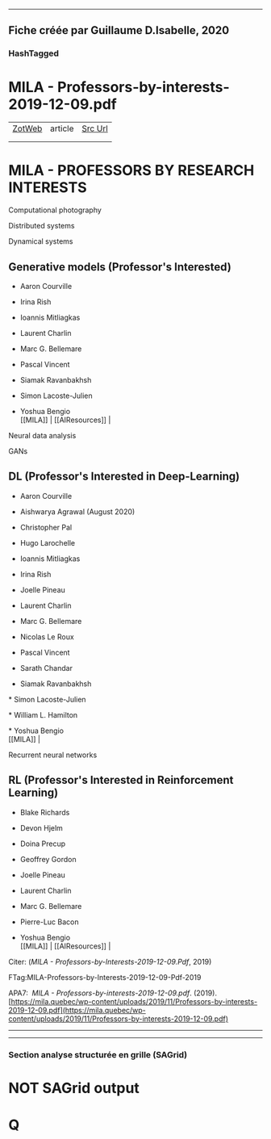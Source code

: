 
----
Fiche créée par Guillaume D.Isabelle, 2020 
---- 

### HashTagged 





# MILA - Professors-by-interests-2019-12-09.pdf
|       |       |       |
|  ---  |  ---  |  ---  |
|   [ZotWeb](http://zotero.org/users/180474/items/UTS4KT2I)    | article      | [Src Url](undefined)      |
|       |       |       |
|       |       |       |

MILA - PROFESSORS BY RESEARCH INTERESTS
=======================================



Computational photography



Distributed systems



Dynamical systems



Generative models (Professor's Interested)
------------------------------------------

* Aaron Courville

* Irina Rish

* Ioannis Mitliagkas

* Laurent Charlin

* Marc G. Bellemare

* Pascal Vincent

* Siamak Ravanbakhsh

* Simon Lacoste-Julien

* Yoshua Bengio  
  [[MILA]] | [[AIResources]] | 



Neural data analysis



GANs



DL (Professor's Interested in Deep-Learning)
--------------------------------------------

  

* Aaron Courville

* Aishwarya Agrawal (August 2020)

* Christopher Pal

* Hugo Larochelle

* Ioannis Mitliagkas

* Irina Rish

* Joelle Pineau

* Laurent Charlin

* Marc G. Bellemare

* Nicolas Le Roux

* Pascal Vincent

* Sarath Chandar

* Siamak Ravanbakhsh

\* Simon Lacoste-Julien

\* William L. Hamilton

\* Yoshua Bengio  
  [[MILA]] | 



Recurrent neural networks



RL (Professor's Interested in Reinforcement Learning)
-----------------------------------------------------

* Blake Richards

* Devon Hjelm

* Doina Precup

* Geoffrey Gordon

* Joelle Pineau

* Laurent Charlin

* Marc G. Bellemare

* Pierre-Luc Bacon

* Yoshua Bengio  
  [[MILA]] | [[AIResources]] | 



Citer: (_MILA - Professors-by-Interests-2019-12-09.Pdf_, 2019)

FTag:MILA-Professors-by-Interests-2019-12-09-Pdf-2019

APA7:  _MILA - Professors-by-interests-2019-12-09.pdf_. (2019). [https://mila.quebec/wp-content/uploads/2019/11/Professors-by-interests-2019-12-09.pdf](https://mila.quebec/wp-content/uploads/2019/11/Professors-by-interests-2019-12-09.pdf)






----

----



### Section analyse structurée en grille (SAGrid)


# NOT SAGrid output

# Q

